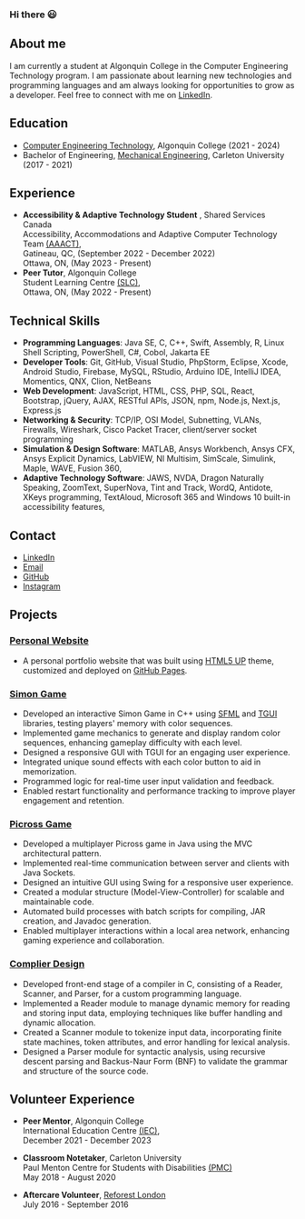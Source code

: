### Hi there 😃

## About me

I am currently a student at Algonquin College in the Computer Engineering Technology program. I am passionate about learning new technologies and programming languages and am always looking for opportunities to grow as a developer. Feel free to connect with me on [LinkedIn](https://www.linkedin.com/in/chengkuan/).
## Education

- [Computer Engineering Technology](https://www.algonquincollege.com/sat/program/computer-engineering-technology-computing-science/), Algonquin College (2021 - 2024)
- Bachelor of Engineering, [Mechanical Engineering](https://carleton.ca/mae/), Carleton University (2017 - 2021)

## Experience

- **Accessibility & Adaptive Technology Student** , Shared Services Canada   
Accessibility, Accommodations and Adaptive Computer Technology Team [(AAACT)](https://www.canada.ca/en/shared-services/corporate/aaact-program.html),  
Gatineau, QC, (September 2022 - December 2022)  
Ottawa, ON, (May 2023 - Present)
- **Peer Tutor**, Algonquin College  
Student Learning Centre [(SLC)](https://www.algonquincollege.com/slc/),   
Ottawa, ON, (May 2022 - Present)

## Technical Skills

- **Programming Languages**: Java SE, C, C++, Swift, Assembly, R, Linux Shell Scripting, PowerShell, C#, Cobol, Jakarta EE
- **Developer Tools**: Git, GitHub, Visual Studio, PhpStorm, Eclipse, Xcode, Android Studio, Firebase, MySQL, RStudio, Arduino IDE, IntelliJ IDEA, Momentics, QNX, Clion, NetBeans
- **Web Development**: JavaScript, HTML, CSS, PHP, SQL, React, Bootstrap, jQuery, AJAX, RESTful APIs, JSON, npm, Node.js, Next.js, Express.js
- **Networking & Security**: TCP/IP, OSI Model, Subnetting, VLANs, Firewalls, Wireshark, Cisco Packet Tracer, client/server socket programming
- **Simulation & Design Software**: MATLAB, Ansys Workbench,  Ansys CFX, Ansys Explicit Dynamics, LabVIEW, NI Multisim, SimScale, Simulink, Maple, WAVE, Fusion 360, 
- **Adaptive Technology Software**: JAWS, NVDA, Dragon Naturally Speaking, ZoomText, SuperNova, Tint and Track, WordQ, Antidote, XKeys programming, TextAloud, Microsoft 365 and Windows 10 built-in accessibility features,


## Contact

- [LinkedIn](https://www.linkedin.com/in/chengkuan/)
- [Email](mailto:zhao0241@algonquinlive.com)
- [GitHub](https://github.com/chengkuanz)
- [Instagram](https://www.instagram.com/chengkuan_/)



## Projects

### **[Personal Website](https://chengkuanz.github.io/)**    

- A personal portfolio website that was built using [HTML5 UP](https://html5up.net/) theme, customized and deployed on [GitHub Pages](https://pages.github.com/).        

### **[Simon Game](https://github.com/chengkuanz/SimonGame)**      

- Developed an interactive Simon Game in C++ using [SFML](https://www.sfml-dev.org/) and [TGUI](https://tgui.eu/) libraries, testing players' memory with color sequences.
- Implemented game mechanics to generate and display random color sequences, enhancing gameplay difficulty with each level.
- Designed a responsive GUI with TGUI for an engaging user experience.
- Integrated unique sound effects with each color button to aid in memorization.
- Programmed logic for real-time user input validation and feedback.
- Enabled restart functionality and performance tracking to improve player engagement and retention.

### **[Picross Game](https://github.com/chengkuanz/Picross)**

- Developed a multiplayer Picross game in Java using the MVC architectural pattern.
- Implemented real-time communication between server and clients with Java Sockets.
- Designed an intuitive GUI using Swing for a responsive user experience.
- Created a modular structure (Model-View-Controller) for scalable and maintainable code.
- Automated build processes with batch scripts for compiling, JAR creation, and Javadoc generation.
- Enabled multiplayer interactions within a local area network, enhancing gaming experience and collaboration.

### **[Complier Design](https://github.com/chengkuanz/complier-design)**

- Developed front-end stage of a compiler in C, consisting of a Reader, Scanner, and Parser, for a custom programming language.
- Implemented a Reader module to manage dynamic memory for reading and storing input data, employing techniques like buffer handling and dynamic allocation.
- Created a Scanner module to tokenize input data, incorporating finite state machines, token attributes, and error handling for lexical analysis.
- Designed a Parser module for syntactic analysis, using recursive descent parsing and Backus-Naur Form (BNF) to validate the grammar and structure of the source code.



## Volunteer Experience

- **Peer Mentor**, Algonquin College  
  International Education Centre [(IEC)](https://www.algonquincollege.com/international/),  
  December 2021 - December 2023

- **Classroom Notetaker**, Carleton University   
  Paul Menton Centre for Students with Disabilities [(PMC)](https://carleton.ca/pmc/)    
  May 2018 - August 2020

- **Aftercare Volunteer**, [Reforest London](https://reforestlondon.ca/)    
  July 2016 - September 2016












